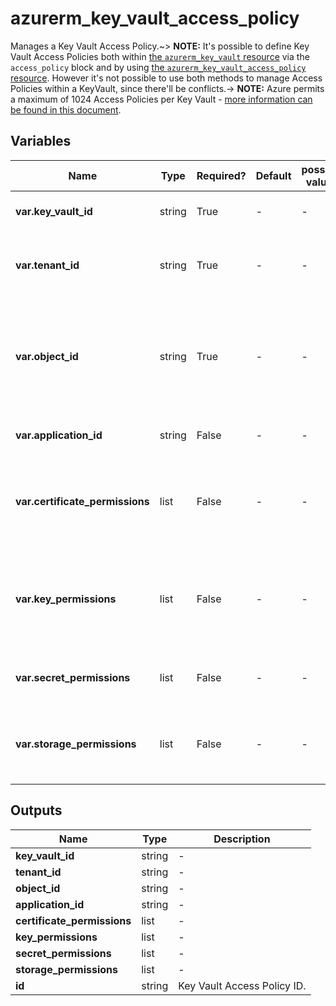 # azurerm_key_vault_access_policy

Manages a Key Vault Access Policy.~> **NOTE:** It's possible to define Key Vault Access Policies both within [the `azurerm_key_vault` resource](key_vault.html) via the `access_policy` block and by using [the `azurerm_key_vault_access_policy` resource](key_vault_access_policy.html). However it's not possible to use both methods to manage Access Policies within a KeyVault, since there'll be conflicts.-> **NOTE:** Azure permits a maximum of 1024 Access Policies per Key Vault - [more information can be found in this document](https://docs.microsoft.com/azure/key-vault/key-vault-secure-your-key-vault#data-plane-access-control).

## Variables

| Name | Type | Required? | Default  | possible values | Description |
| ---- | ---- | --------- | -------- | ----------- | ----------- |
| **var.key_vault_id** | string | True | -  |  -  | Specifies the id of the Key Vault resource. Changing this forces a new resource to be created. | 
| **var.tenant_id** | string | True | -  |  -  | The Azure Active Directory tenant ID that should be used for authenticating requests to the key vault. Changing this forces a new resource to be created. | 
| **var.object_id** | string | True | -  |  -  | The object ID of a user, service principal or security group in the Azure Active Directory tenant for the vault. The object ID of a service principal can be fetched from `azuread_service_principal.object_id`. The object ID must be unique for the list of access policies. Changing this forces a new resource to be created. | 
| **var.application_id** | string | False | -  |  -  | The object ID of an Application in Azure Active Directory. Changing this forces a new resource to be created. | 
| **var.certificate_permissions** | list | False | -  |  -  | List of certificate permissions, must be one or more from the following: `Backup`, `Create`, `Delete`, `DeleteIssuers`, `Get`, `GetIssuers`, `Import`, `List`, `ListIssuers`, `ManageContacts`, `ManageIssuers`, `Purge`, `Recover`, `Restore`, `SetIssuers` and `Update`. | 
| **var.key_permissions** | list | False | -  |  -  | List of key permissions, must be one or more from the following: `Backup`, `Create`, `Decrypt`, `Delete`, `Encrypt`, `Get`, `Import`, `List`, `Purge`, `Recover`, `Restore`, `Sign`, `UnwrapKey`, `Update`, `Verify`, `WrapKey`, `Release`, `Rotate`, `GetRotationPolicy` and `SetRotationPolicy`. | 
| **var.secret_permissions** | list | False | -  |  -  | List of secret permissions, must be one or more from the following: `Backup`, `Delete`, `Get`, `List`, `Purge`, `Recover`, `Restore` and `Set`. | 
| **var.storage_permissions** | list | False | -  |  -  | List of storage permissions, must be one or more from the following: `Backup`, `Delete`, `DeleteSAS`, `Get`, `GetSAS`, `List`, `ListSAS`, `Purge`, `Recover`, `RegenerateKey`, `Restore`, `Set`, `SetSAS` and `Update`. | 



## Outputs

| Name | Type | Description |
| ---- | ---- | --------- | 
| **key_vault_id** | string  | - | 
| **tenant_id** | string  | - | 
| **object_id** | string  | - | 
| **application_id** | string  | - | 
| **certificate_permissions** | list  | - | 
| **key_permissions** | list  | - | 
| **secret_permissions** | list  | - | 
| **storage_permissions** | list  | - | 
| **id** | string  | Key Vault Access Policy ID. | 